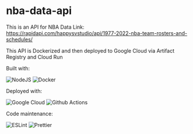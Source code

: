 # nba-data-api

This is an API for NBA Data
Link: https://rapidapi.com/happysvstudio/api/1977-2022-nba-team-rosters-and-schedules/

This API is Dockerized and then deployed to Google Cloud via Artifact Registry and Cloud Run

Built with:

![NodeJS](https://img.shields.io/badge/Node%20js-339933?style=for-the-badge&logo=nodedotjs&logoColor=white)
![Docker](https://img.shields.io/badge/Docker-2CA5E0?style=for-the-badge&logo=docker&logoColor=white)

Deployed with:

![Google Cloud](https://img.shields.io/badge/GoogleCloud-%234285F4.svg?style=for-the-badge&logo=google-cloud&logoColor=white)
![Github Actions](https://img.shields.io/badge/GitHub_Actions-2088FF?style=for-the-badge&logo=github-actions&logoColor=white)

Code maintenance:

![ESLint](https://img.shields.io/badge/ESLint-4B3263?style=for-the-badge&logo=eslint&logoColor=white)
![Prettier](https://img.shields.io/badge/prettier-1A2C34?style=for-the-badge&logo=prettier&logoColor=F7BA3E)
